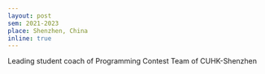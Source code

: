 ```yaml
---
layout: post
sem: 2021-2023
place: Shenzhen, China
inline: true
---
```


Leading student coach of Programming Contest Team of CUHK-Shenzhen